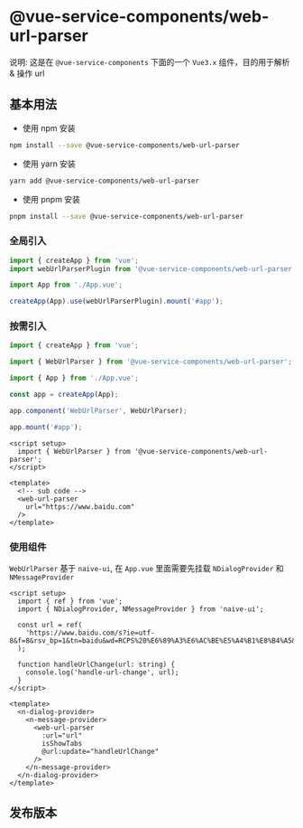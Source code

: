 # @vue-service-components/web-url-parser

说明: 这是在 `@vue-service-components` 下面的一个 `Vue3.x` 组件，目的用于解析 & 操作 url

## 基本用法

- 使用 npm 安装
``` zsh
npm install --save @vue-service-components/web-url-parser
```

- 使用 yarn 安装
``` zsh
yarn add @vue-service-components/web-url-parser
```

- 使用 pnpm 安装
``` zsh
pnpm install --save @vue-service-components/web-url-parser
```

### 全局引入
``` js
import { createApp } from 'vue';
import webUrlParserPlugin from '@vue-service-components/web-url-parser';

import App from './App.vue';

createApp(App).use(webUrlParserPlugin).mount('#app');

```

### 按需引入

``` js
import { createApp } from 'vue';

import { WebUrlParser } from '@vue-service-components/web-url-parser';

import { App } from './App.vue';

const app = createApp(App);

app.component('WebUrlParser', WebUrlParser);

app.mount('#app');

```


``` vue
<script setup>
  import { WebUrlParser } from '@vue-service-components/web-url-parser';
</script>

<template>
  <!-- sub code -->
  <web-url-parser
    url="https://www.baidu.com"
  />
</template>
```

### 使用组件

`WebUrlParser` 基于 `naive-ui`, 在 `App.vue` 里面需要先挂载 `NDialogProvider` 和 `NMessageProvider`

``` vue
<script setup>
  import { ref } from 'vue';
  import { NDialogProvider, NMessageProvider } from 'naive-ui';

  const url = ref(
    'https://www.baidu.com/s?ie=utf-8&f=8&rsv_bp=1&tn=baidu&wd=RCPS%20%E6%89%A3%E6%AC%BE%E5%A4%B1%E8%B4%A5&oq=R%2526lt%253BPS%2520%25E6%2589%25A3%25E6%25AC%25BE%25E5%25A4%25B1%25E8%25B4%25A5&rsv_pq=d4223eb500042e34&rsv_t=5f18730ZPdGIXTA%2F4J4jAOvkZOZixrXz6GYB6tksQeI2mp9CIaVcPRrYkfw&rqlang=cn&rsv_enter=0&rsv_dl=tb&rsv_sug3=1&rsv_sug1=1&rsv_sug7=100&rsv_btype=t&rsv_sug4=840&rsv_sug=1'
  );

  function handleUrlChange(url: string) {
    console.log('handle-url-change', url);
  }
</script>

<template>
  <n-dialog-provider>
    <n-message-provider>
      <web-url-parser
        :url="url"
        isShowTabs
        @url:update="handleUrlChange"
      />
    </n-message-provider>
  </n-dialog-provider>
</template>
```

## 发布版本
